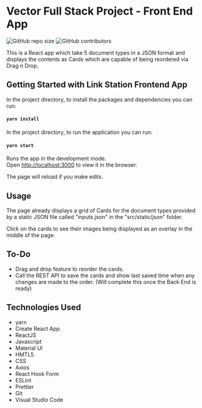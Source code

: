 # Vector Full Stack Project - Front End App

![GitHub repo size](https://img.shields.io/badge/repo%20size-557KB-blue)
![GitHub contributors](https://img.shields.io/badge/contributors-1-yellow)

This is a React app which take 5 document types in a JSON format and displays the contents as Cards
which are capable of being reordered via Drag n Drop.

## Getting Started with Link Station Frontend App

In the project directory, to install the packages and dependencies you can run:

#### `yarn install`

In the project directory, to run the application you can run:

#### `yarn start`

Runs the app in the development mode.\
Open [http://localhost:3000](http://localhost:3000) to view it in the browser.

The page will reload if you make edits.

## Usage

The page already displays a grid of Cards for the document types provided by a static JSON file called
"inputs.json" in the "src/static/json" folder.

Click on the cards to see their images being displayed as an overlay in the middle of the page.

## To-Do

- Drag and drop feature to reorder the cards.
- Call the REST API to save the cards and show last saved time when any changes are made to the order.
  (Will complete this once the Back End is ready)

## Technologies Used

- yarn
- Create React App
- ReactJS
- Javascript
- Material UI
- HMTL5
- CSS
- Axios
- React Hook Form
- ESLint
- Prettier
- Git
- Visual Studio Code
